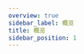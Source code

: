 ```yaml
---
overview: true
sidebar_label: 概览
title: 概览
sidebar_position: 1
---
```


<!-- avoid auto adding h1 in overview page -->

#

